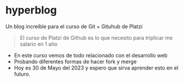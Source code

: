 # hyperblog
Un blog increíble para el curso de Git + Gituhub de Platzi
>El curso de Platzi de Github es lo que necesito para triplicar me salario en 1 año


* En este curso vemos de todo relacionado con el desarrollo web 
* Probando diferentes formas de hacer fork y merge
* Hoy es 30 de Mayo del 2023 y espero que sirva aprender esto en el futuro.

